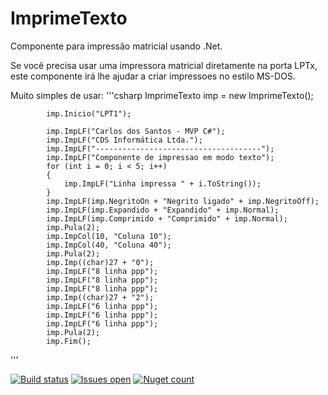 # ImprimeTexto
Componente para impressão matricial usando .Net.

Se você precisa usar uma impressora matricial diretamente na porta LPTx, este componente irá lhe ajudar a criar impressoes no estilo MS-DOS.

Muito simples de usar:
'''csharp
ImprimeTexto imp = new ImprimeTexto();

            imp.Inicio("LPT1");

            imp.ImpLF("Carlos dos Santos - MVP C#");
            imp.ImpLF("CDS Informática Ltda.");
            imp.ImpLF("-------------------------------------");
            imp.ImpLF("Componente de impressao em modo texto");
            for (int i = 0; i < 5; i++)
            {
                imp.ImpLF("Linha impressa " + i.ToString());
            }
            imp.ImpLF(imp.NegritoOn + "Negrito ligado" + imp.NegritoOff);
            imp.ImpLF(imp.Expandido + "Expandido" + imp.Normal);
            imp.ImpLF(imp.Comprimido + "Comprimido" + imp.Normal);
            imp.Pula(2);
            imp.ImpCol(10, "Coluna 10");
            imp.ImpCol(40, "Coluna 40");
            imp.Pula(2);
            imp.Imp((char)27 + "0");
            imp.ImpLF("8 linha ppp");
            imp.ImpLF("8 linha ppp");
            imp.ImpLF("8 linha ppp");
            imp.Imp((char)27 + "2");
            imp.ImpLF("6 linha ppp");
            imp.ImpLF("6 linha ppp");
            imp.ImpLF("6 linha ppp");
            imp.Pula(2);
            imp.Fim();

'''

[![Build status](https://ci.appveyor.com/api/projects/status/egxramujkc2j8vpx?svg=true)](https://ci.appveyor.com/project/carloscds/imprimetexto)
[![Issues open](https://img.shields.io/github/issues/CDSInformatica/ImprimeTexto.svg)](https://github.com/CDSInformatica/ImprimeTexto/issues)
[![Nuget count](http://img.shields.io/nuget/v/CDSImprimeTexto.svg)](https://www.nuget.org/packages/CDSImprimeTexto/)




